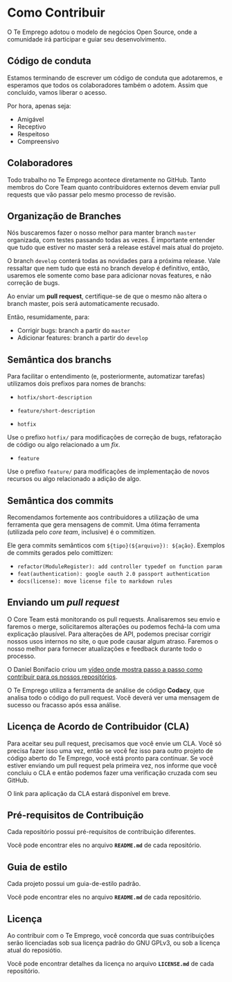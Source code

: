# Como Contribuir

O Te Emprego adotou o modelo de negócios Open Source, onde a comunidade irá participar e guiar seu desenvolvimento.

## Código de conduta
Estamos terminando de escrever um código de conduta que adotaremos, e esperamos que todos os colaboradores também o adotem. Assim que concluído, vamos liberar o acesso.

Por hora, apenas seja:
  - Amigável
  - Receptivo
  - Respeitoso
  - Compreensivo


## Colaboradores
Todo trabalho no Te Emprego acontece diretamente no GitHub. Tanto membros do Core Team quanto contribuidores externos devem enviar pull requests que vão passar pelo mesmo processo de revisão.

## Organização de Branches
Nós buscaremos fazer o nosso melhor para manter branch `master` organizada, com testes passando todas as vezes. É importante entender que tudo que estiver no master será a release estável mais atual do projeto.

O branch `develop` conterá todas as novidades para a próxima release. Vale ressaltar que nem tudo que está no branch develop é definitivo, então, usaremos ele somente como base para adicionar novas features, e não correção de bugs.

Ao enviar um **pull request**, certifique-se de que o mesmo não altera o branch master, pois será automaticamente recusado.

Então, resumidamente, para:

  - Corrigir bugs: branch a partir do `master`
  - Adicionar features: branch a partir do `develop`

## Semântica dos branchs
Para facilitar o entendimento (e, posteriormente, automatizar tarefas) utilizamos dois prefixos para nomes de branchs:

  - `hotfix/short-description`
  - `feature/short-description`

  - `hotfix`

Use o prefixo `hotfix/` para modificações de correção de bugs, refatoração de código ou algo relacionado a um *fix*.

  - `feature`

Use o prefixo `feature/` para modificações de implementação de novos recursos ou algo relacionado a adição de algo.

## Semântica dos commits
Recomendamos fortemente aos contribuidores a utilização de uma ferramenta que gera mensagens de commit. Uma ótima ferramenta (utilizada pelo *core team*, inclusive) é o commitizen.

Ele gera commits semânticos com `${tipo}(${arquivo}): ${ação}`. Exemplos de commits gerados pelo comittizen:

  - `refactor(ModuleRegister): add controller typedef on function param`
  - `feat(authentication): google oauth 2.0 passport authentication`
  - `docs(license): move license file to markdown rules`

## Enviando um *pull request*
O Core Team está monitorando os pull requests. Analisaremos seu envio e faremos o merge, solicitaremos alterações ou podemos fechá-la com uma explicação plausível. Para alterações de API, podemos precisar corrigir nossos usos internos no site, o que pode causar algum atraso. Faremos o nosso melhor para fornecer atualizações e feedback durante todo o processo.

O Daniel Bonifacio criou um [vídeo onde mostra passo a passo como contribuir para os nossos repositórios](https://youtu.be/n0lSrPl9DTc).

O Te Emprego utiliza a ferramenta de análise de código **Codacy**, que analisa todo o código do pull request. Você deverá ver uma mensagem de sucesso ou fracasso após essa análise.

## Licença de Acordo de Contribuidor (CLA)
Para aceitar seu pull request, precisamos que você envie um CLA. Você só precisa fazer isso uma vez, então se você fez isso para outro projeto de código aberto do Te Emprego, você está pronto para continuar. Se você estiver enviando um pull request pela primeira vez, nos informe que você concluiu o CLA e então podemos fazer uma verificação cruzada com seu GitHub.

O link para aplicação da CLA estará disponível em breve.

## Pré-requisitos de Contribuição
Cada repositório possui pré-requisitos de contribuição diferentes.

Você pode encontrar eles no arquivo **`README.md`** de cada repositório.

## Guia de estilo
Cada projeto possui um guia-de-estilo padrão.

Você pode encontrar eles no arquivo **`README.md`** de cada repositório.

## Licença
Ao contribuir com o Te Emprego, você concorda que suas contribuições serão licenciadas sob sua licença padrão do GNU GPLv3, ou sob a licença atual do reposiótio.

Você pode encontrar detalhes da licença no arquivo **`LICENSE.md`** de cada repositório.
